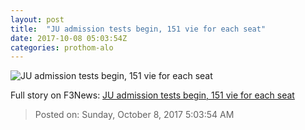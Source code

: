 ```yaml
---
layout: post
title:  "JU admission tests begin, 151 vie for each seat"
date: 2017-10-08 05:03:54Z
categories: prothom-alo
---
```


![JU admission tests begin, 151 vie for each seat](http://en.prothom-alo.com/contents/cache/images/1200x630x1/uploads/media/2016/01/12/c68388d5eba46a91cdd9c1b432a48822-images.jpg?jadewits_media_id=83143)




Full story on F3News: [JU admission tests begin, 151 vie for each seat](http://www.f3nws.com/n/Dky4BC)

> Posted on: Sunday, October 8, 2017 5:03:54 AM
